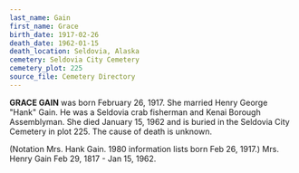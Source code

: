 ```yaml
---
last_name: Gain
first_name: Grace
birth_date: 1917-02-26
death_date: 1962-01-15
death_location: Seldovia, Alaska
cemetery: Seldovia City Cemetery
cemetery_plot: 225
source_file: Cemetery Directory
---
```

**GRACE GAIN** was born February 26, 1917.  She married Henry George "Hank" Gain. He was a Seldovia crab fisherman and Kenai Borough Assemblyman. She died January 15, 1962 and is buried in the Seldovia City Cemetery in plot 225.  The cause of death is unknown.

(Notation Mrs. Hank Gain. 1980 information lists born Feb 26, 1917.)
Mrs. Henry Gain
Feb 29, 1817 - Jan 15, 1962.
